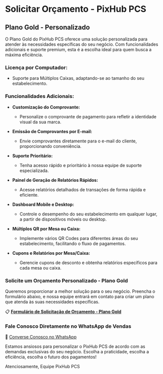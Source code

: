 # Solicitar Orçamento - PixHub PCS

## **Plano Gold - Personalizado**

O Plano Gold do PixHub PCS oferece uma solução personalizada para atender às necessidades específicas do seu negócio. Com funcionalidades adicionais e suporte premium, esta é a escolha ideal para quem busca a máxima eficiência.

### **Licença por Computador:**
- Suporte para Múltiplos Caixas, adaptando-se ao tamanho do seu estabelecimento.

### **Funcionalidades Adicionais:**
- **Customização do Comprovante:**
   - Personalize o comprovante de pagamento para refletir a identidade visual da sua marca.

- **Emissão de Comprovantes por E-mail:**
   - Envie comprovantes diretamente para o e-mail do cliente, proporcionando conveniência.

- **Suporte Prioritário:**
   - Tenha acesso rápido e prioritário à nossa equipe de suporte especializada.

- **Painel de Geração de Relatórios Rápidos:**
   - Acesse relatórios detalhados de transações de forma rápida e eficiente.

- **Dashboard Mobile e Desktop:**
   - Controle o desempenho do seu estabelecimento em qualquer lugar, a partir de dispositivos móveis ou desktop.

- **Múltiplos QR por Mesa ou Caixa:**
   - Implemente vários QR Codes para diferentes áreas do seu estabelecimento, facilitando o fluxo de pagamentos.

- **Cupons e Relatórios por Mesa/Caixa:**
   - Gerencie cupons de desconto e obtenha relatórios específicos para cada mesa ou caixa.

### **Solicite um Orçamento Personalizado - Plano Gold**

Queremos proporcionar a melhor solução para o seu negócio. Preencha o formulário abaixo, e nossa equipe entrará em contato para criar um plano que atenda às suas necessidades específicas.

📋 **[Formulário de Solicitação de Orçamento - Plano Gold](link_para_formulario_orcamento_gold)**

### **Fale Conosco Diretamente no WhatsApp de Vendas**

📱 [Converse Conosco no WhatsApp](https://api.whatsapp.com/send/?phone=44988597116&text&type=phone_number&app_absent=0)

Estamos ansiosos para personalizar o PixHub PCS de acordo com as demandas exclusivas do seu negócio. Escolha a praticidade, escolha a eficiência, escolha o futuro dos pagamentos!

Atenciosamente,
Equipe PixHub PCS
